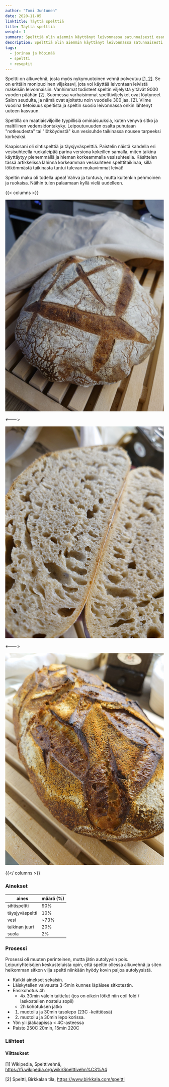 ```yaml
---
author: "Tomi Juntunen"
date: 2020-11-05
linktitle: Täyttä spelttiä
title: Täyttä spelttiä
weight: 1
summary: Spelttiä olin aiemmin käyttänyt leivonnassa satunnaisesti osana vehnäjauhoja. Varovainen kiinnostus oli alkanut kuitenkin nousta täys-spelttileipien valmistukseen, sillä niiden makua oli kehuttu mainioksi. Ja sitähän se kyllä oli.
description: Spelttiä olin aiemmin käyttänyt leivonnassa satunnaisesti osana vehnäjauhoja. Varovainen kiinnostus oli alkanut kuitenkin nousta täys-spelttileipien valmistukseen, sillä niiden makua oli kehuttu mainioksi. Ja sitähän se kyllä oli.
tags:
  - jorinaa ja höpinää
  - speltti
  - reseptit
---
```


Speltti on alkuvehnä, josta myös nykymuotoinen vehnä polveutuu [[1, 2]](#Lähteet).
Se on erittäin monipuolinen viljakasvi, jota voi käyttää leivontaan
leivistä makeisiin leivonnaisiin. Vanhimmat todisteet speltin viljelystä yltävät
9000 vuoden päähän [2]. Suomessa varhaisimmat spelttiviljelyket ovat löytyneet
Salon seudulta, ja nämä ovat ajoitettu noin vuodelle 300 jaa. [2]. Viime vuosina
tietoisuus speltista ja speltin suosio leivonnassa onkin lähtenyt uuteen kasvuun.

Speltillä on maatiaisviljoille tyypillisiä ominaisuuksia, kuten venyvä sitko ja maltillinen
vedensidontakyky. Leipoutuvuuden osalta puhutaan "notkeudesta" tai "lötköydestä"
kun vesisuhde taikinassa nousee tarpeeksi korkeaksi.

Kaapissani oli sihtispelttiä ja täysjyväspelttiä. Paistelin näistä kahdella
eri vesisuhteella ruokaleipää parina versiona kokeillen samalla, miten taikina käyttäytyy
pienemmällä ja hieman korkeammalla vesisuhteella. Käsittelen tässä artikkelissa
lähinnä korkeamman vesisuhteen spelttitaikinaa, sillä lötkömmästä taikinasta tuntui
tulevan mukavimmat leivät!

Speltin maku oli todella upea! Vahva ja tuntuva, mutta kuitenkin pehmoinen ja ruokaisa.
Näihin tulen palaamaan kyllä vielä uudelleen.

{{< columns >}}

[![](/leivonta/täyttä-spelttiä-1.jpg)](/leivonta/täyttä-spelttiä-1.jpg)

<--->

[![](/leivonta/täyttä-spelttiä-2.jpg)](/leivonta/täyttä-spelttiä-2.jpg)

<--->

[![](/leivonta/täyttä-spelttiä-3.jpg)](/leivonta/täyttä-spelttiä-3.jpg)

{{</ columns >}}

### Ainekset

|aines|määrä (%)|
|-|-|
|sihtispeltti|90%|
|täysjyväspeltti|10%|
|vesi|~73%|
|taikinan juuri|20%|
|suola|2%|

### Prosessi

Prosessi oli muuten perinteinen, mutta jätin autolyysin pois. Leipuriyhteisöjen
keskusteluista opin, että speltin ollessa alkuvehnä ja siten
heikomman sitkon vilja speltti niinkään hyödy kovin paljoa autolyysistä.

* Kaikki ainekset sekaisin.
* Läiskytellen vaivausta 3-5min kunnes läpäisee sitkotestin.
* Ensikohotus 4h
    * 4x 30min välein taittelut (jos on oikein lötkö niin coil fold / laskostellen nostelu sopii)
    * 2h kohotuksen jatko
* 1. muotoilu ja 30min tasolepo (23C -keittiössä)
* 2. muotoilu ja 30min lepo korissa.
* Yön yli jääkaapissa < 4C-asteessa
* Paisto 250C 20min, 15min 220C

### Lähteet

#### Viittaukset

[1] Wikipedia, Spelttivehnä, https://fi.wikipedia.org/wiki/Spelttivehn%C3%A4

[2] Speltti, Birkkalan tila, https://www.birkkala.com/speltti
